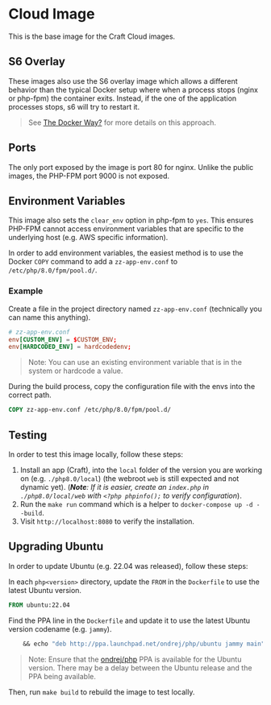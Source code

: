 # Cloud Image

This is the base image for the Craft Cloud images.

## S6 Overlay

These images also use the S6 overlay image which allows a different behavior than the typical Docker setup where when a process stops (nginx or php-fpm) the container exits. Instead, if the one of the application processes stops, s6 will try to restart it.

> See [The Docker Way?](https://github.com/just-containers/s6-overlay#the-docker-way) for more details on this approach.

## Ports

The only port exposed by the image is port 80 for nginx. Unlike the public images, the PHP-FPM port 9000 is not exposed.

## Environment Variables

This image also sets the `clear_env` option in php-fpm to `yes`. This ensures PHP-FPM cannot access environment variables that are specific to the underlying host (e.g. AWS specific information).

In order to add environment variables, the easiest method is to use the Docker `COPY` command to add a `zz-app-env.conf` to `/etc/php/8.0/fpm/pool.d/`.

### Example

Create a file in the project directory named `zz-app-env.conf` (technically you can name this anything).

```conf
# zz-app-env.conf
env[CUSTOM_ENV] = $CUSTOM_ENV;
env[HARDCODED_ENV] = hardcodedenv;
```

> Note: You can use an existing environment variable that is in the system or hardcode a value.

During the build process, copy the configuration file with the envs into the correct path.

```Dockerfile
COPY zz-app-env.conf /etc/php/8.0/fpm/pool.d/
```

## Testing

In order to test this image locally, follow these steps:

1. Install an app (Craft), into the `local` folder of the version you are working on (e.g. `./php8.0/local`) (the webroot `web` is still expected and not dynamic yet). (_**Note**: If it is easier, create an `index.php` in `./php8.0/local/web` with `<?php phpinfo();` to verify configuration_).
2. Run the `make run` command which is a helper to `docker-compose up -d --build`.
3. Visit `http://localhost:8080` to verify the installation.

## Upgrading Ubuntu

In order to update Ubuntu (e.g. 22.04 was released), follow these steps:

In each `php<version>` directory, update the `FROM` in the `Dockerfile` to use the latest Ubuntu version.

```Dockerfile
FROM ubuntu:22.04
```

Find the PPA line in the `Dockerfile` and update it to use the latest Ubuntu version codename (e.g. `jammy`).

```Dockerfile
    && echo "deb http://ppa.launchpad.net/ondrej/php/ubuntu jammy main" > /etc/apt/sources.list.d/ondrej-php.list \
```

> Note: Ensure that the [ondrej/php](https://launchpad.net/~ondrej/+archive/ubuntu/php) PPA is available for the Ubuntu version. There may be a delay between the Ubuntu release and the PPA being available.

Then, run `make build` to rebuild the image to test locally.
